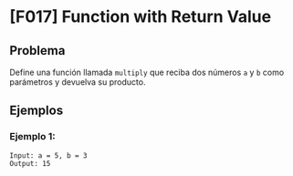 # [F017] Function with Return Value

## Problema

Define una función llamada `multiply` que reciba dos números `a` y `b` como parámetros y devuelva su producto.

## Ejemplos

### Ejemplo 1:
```
Input: a = 5, b = 3
Output: 15
```

